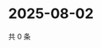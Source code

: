 # 2025-08-02

共 0 条

<!-- BEGIN ZHIHUQUESTIONS -->
<!-- 最后更新时间 Sat Aug 02 2025 20:21:23 GMT+0800 (China Standard Time) -->

<!-- END ZHIHUQUESTIONS -->
